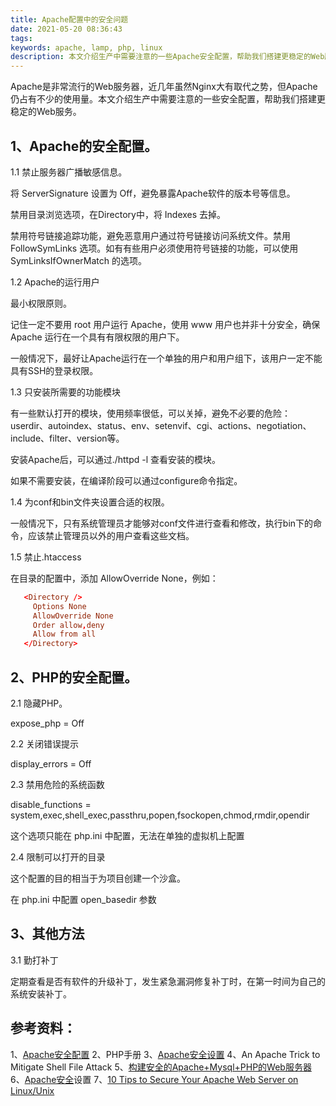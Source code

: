 ```yaml
---
title: Apache配置中的安全问题
date: 2021-05-20 08:36:43
tags:
keywords: apache, lamp, php, linux
description: 本文介绍生产中需要注意的一些Apache安全配置，帮助我们搭建更稳定的Web服务。
---
```


Apache是非常流行的Web服务器，近几年虽然Nginx大有取代之势，但Apache仍占有不少的使用量。本文介绍生产中需要注意的一些安全配置，帮助我们搭建更稳定的Web服务。

## **1、Apache的安全配置。**

1.1 禁止服务器广播敏感信息。

   将 ServerSignature 设置为 Off，避免暴露Apache软件的版本号等信息。

   禁用目录浏览选项，在Directory中，将 Indexes 去掉。

   禁用符号链接追踪功能，避免恶意用户通过符号链接访问系统文件。禁用 FollowSymLinks 选项。如有有些用户必须使用符号链接的功能，可以使用 SymLinksIfOwnerMatch 的选项。

1.2 Apache的运行用户

   最小权限原则。

   记住一定不要用 root 用户运行 Apache，使用 www 用户也并非十分安全，确保 Apache 运行在一个具有有限权限的用户下。

   一般情况下，最好让Apache运行在一个单独的用户和用户组下，该用户一定不能具有SSH的登录权限。

1.3 只安装所需要的功能模块

   有一些默认打开的模块，使用频率很低，可以关掉，避免不必要的危险：userdir、autoindex、status、env、setenvif、cgi、actions、negotiation、include、filter、version等。

   安装Apache后，可以通过./httpd -l 查看安装的模块。

   如果不需要安装，在编译阶段可以通过configure命令指定。

1.4 为conf和bin文件夹设置合适的权限。

   一般情况下，只有系统管理员才能够对conf文件进行查看和修改，执行bin下的命令，应该禁止管理员以外的用户查看这些文档。

1.5 禁止.htaccess

   在目录的配置中，添加 AllowOverride None，例如：
```conf
   <Directory />
     Options None
     AllowOverride None
     Order allow,deny
     Allow from all
   </Directory>
```

## **2、PHP的安全配置。**

2.1 隐藏PHP。

   expose_php = Off

2.2 关闭错误提示

   display_errors = Off

2.3 禁用危险的系统函数

   disable_functions = system,exec,shell_exec,passthru,popen,fsockopen,chmod,rmdir,opendir

   这个选项只能在 php.ini 中配置，无法在单独的虚拟机上配置

2.4 限制可以打开的目录

   这个配置的目的相当于为项目创建一个沙盒。

   在 php.ini 中配置 open_basedir 参数

## **3、其他方法**

3.1 勤打补丁

   定期查看是否有软件的升级补丁，发生紧急漏洞修复补丁时，在第一时间为自己的系统安装补丁。

## 参考资料：

1、[Apache安全配置](http://www.itlearner.com/article/4347)
2、PHP手册
3、[Apache安全设置](http://www.blogjava.net/bukebushuo/articles/293776.html)
4、An Apache Trick to Mitigate Shell File Attack
5、[构建安全的Apache+Mysql+PHP的Web服务器](http://ggmmchou.blog.163.com/blog/static/59333149201161501049820/)
6、[Apache安全](http://www.blogjava.net/bukebushuo/articles/293776.html)设置
7、[10 Tips to Secure Your Apache Web Server on Linux/Unix](http://www.thegeekstuff.com/2011/03/apache-hardening/)